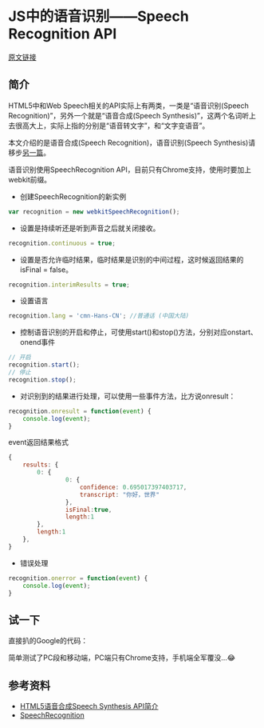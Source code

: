 # JS中的语音识别——Speech Recognition API

[原文链接](https://denzel.netlify.com/js/speech_in_js_recognition.html)

## 简介
HTML5中和Web Speech相关的API实际上有两类，一类是“语音识别(Speech Recognition)”，另外一个就是“语音合成(Speech Synthesis)”，这两个名词听上去很高大上，实际上指的分别是“语音转文字”，和“文字变语音”。

本文介绍的是语音合成(Speech Recognition)，语音识别(Speech Synthesis)请移步[另一篇](speech_in_js_synthesis.html)。

语音识别使用SpeechRecognition API，目前只有Chrome支持，使用时要加上webkit前缀。

- 创建SpeechRecognition的新实例
```js
var recognition = new webkitSpeechRecognition();
```

- 设置是持续听还是听到声音之后就关闭接收。
```js
recognition.continuous = true;
```

- 设置是否允许临时结果，临时结果是识别的中间过程，这时候返回结果的isFinal = false。
```js
recognition.interimResults = true;
```

- 设置语言
```js
recognition.lang = 'cmn-Hans-CN'; //普通话 (中国大陆)
```

- 控制语音识别的开启和停止，可使用start()和stop()方法，分别对应onstart、onend事件
```js
// 开启
recognition.start();
// 停止
recognition.stop();
```

- 对识别到的结果进行处理，可以使用一些事件方法，比方说onresult：
```js
recognition.onresult = function(event) { 
    console.log(event);
}
```


event返回结果格式
```js
{
    results: {
        0: {
              	0: {
                	confidence: 0.695017397403717,
                	transcript: "你好，世界"
              	},
              	isFinal:true,
              	length:1
        },
        length:1
    },
}
```

- 错误处理
```js
recognition.onerror = function(event) { 
    console.log(event);
}
```

## 试一下
直接扒的Google的代码：

简单测试了PC段和移动端，PC端只有Chrome支持，手机端全军覆没...:joy:

<my-iframe :src="'https://xiaotianxia.github.io/demos-2018/speech-recognition/index.html'"></my-iframe>


## 参考资料
- [HTML5语音合成Speech Synthesis API简介](http://www.zhangxinxu.com/wordpress/2017/01/html5-speech-recognition-synthesis-api/)
- [SpeechRecognition](https://developer.mozilla.org/zh-CN/docs/Web/API/SpeechRecognition)
